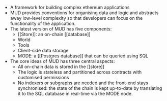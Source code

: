- A framework for building complex ethereum applications 
- MUD provides conventions for organising data and logic and abstracts away low-level complexity so that developers can focus on the functionality of the application. 
- The latest version of MUD has five components:
	- [[Store]]: an on-chain [[database]]
	- World
	- Tools
	- Client-side data storage 
	- MODE: a [[Postgres database]] that can be queried using SQL 
- The core ideas of MUD has three central aspects:
	- All on-chain data is stored in the [[store]] 
	- The logic is stateless and partitioned across contracts with customised permissions 
	- No indexers or subgraphs are needed and the front-end stays synchronised: the state of the chain is kept up-to-date by translating it to the SQL database in real-time via the MODE node. 